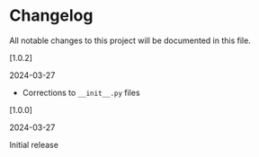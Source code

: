 # Changelog

All notable changes to this project will be documented in this file.

[1.0.2]

2024-03-27

* Corrections to `__init__.py` files

[1.0.0]

2024-03-27

Initial release
